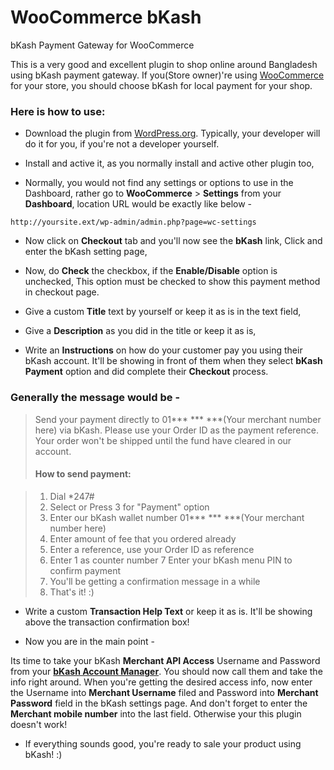 # WooCommerce bKash

bKash Payment Gateway for WooCommerce

This is a very good and excellent plugin to shop online around Bangladesh using bKash payment gateway. If you(Store owner)'re using [WooCommerce](http://www.woothemes.com/woocommerce/) for your store, you should choose bKash for local payment for your shop. 

### Here is how to use:  

* Download the plugin from [WordPress.org](https://wordpress.org/plugins/woocommerce-bkash/). Typically, your developer will do it for you, if you're not a developer yourself.

* Install and active it, as you normally install and active other plugin too,

* Normally, you would not find any settings or options to use in the Dashboard, rather go to <strong>WooCommerce</strong> > <strong>Settings</strong> from your <strong>Dashboard</strong>, location URL would be exactly like below - 

```
http://yoursite.ext/wp-admin/admin.php?page=wc-settings
```

* Now click on <strong>Checkout</strong> tab and you'll now see the <strong>bKash</strong> link, Click and enter the bKash setting page, 

* Now, do <strong>Check</strong> the checkbox, if the <strong>Enable/Disable</strong> option is unchecked, This option must be checked to show this payment method in checkout page.

* Give a custom <strong>Title</strong> text by yourself or keep it as is in the text field,

* Give a <strong>Description</strong> as you did in the title or keep it as is,

* Write an <strong>Instructions</strong> on how do your customer pay you using their bKash account. It'll be showing in front of them when they select <strong>bKash Payment</strong> option and did complete their <strong>Checkout</strong> process. 

### Generally the message would be - 

>Send your payment directly to 01*** *** ***(Your merchant number here) via bKash. Please use your Order ID as the payment reference. Your order won't be shipped until the fund have cleared in our account.
>
>#### How to send payment:

>1. Dial *247#
>2. Select or Press 3 for "Payment" option
>3. Enter our bKash wallet number 01*** *** ***(Your merchant number here)
>4. Enter amount of fee that you ordered already
>5. Enter a reference, use your Order ID as reference
>6. Enter 1 as counter number
>7 Enter your bKash menu PIN to confirm payment
>8. You'll be getting a confirmation message in a while
>9. That's it! :) 

* Write a custom <strong>Transaction Help Text</strong> or keep it as is. It'll be showing above the transaction confirmation box!

* Now you are in the main point - 

Its time to take your bKash <strong>Merchant API Access</strong> Username and Password from your <strong>[bKash Account Manager](http://www.bkash.com/support/contact-us)</strong>. You should now call them and take the info right around. When you're getting the desired access info, now enter the Username into <strong>Merchant Username</strong> filed and Password into <strong>Merchant Password</strong> field in the bKash settings page. And don't forget to enter the <strong>Merchant mobile number</strong> into the last field. Otherwise your this plugin doesn't work! 

* If everything sounds good, you're ready to sale your product using bKash! :) 